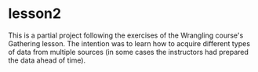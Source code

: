 # lesson2
This is a partial project following the exercises of the Wrangling course's Gathering lesson.
The intention was to learn how to acquire different types of data from multiple sources (in some cases the instructors had prepared the data ahead of time).
